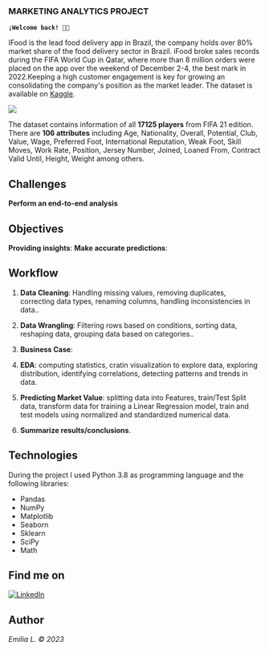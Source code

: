 ### MARKETING ANALYTICS PROJECT

**`¡Welcome back! 👋🏼`**
 
IFood is the lead food delivery app in Brazil, the company holds over 80% market share of the food delivery sector in Brazil. iFood broke sales records during the FIFA World Cup in Qatar, where more than 8 million orders were placed on the app over the weekend of December 2-4, the best mark in 2022.Keeping a high customer engagement is key for growing an consolidating the company's position as the market leader. The dataset is available on [Kaggle](.csv).

![](https://github.com/EmiliaLopez/MARKETING_ANALYTICS_PROJECT/blob/main/ifood.jpg)

The dataset contains information of all **17125 players** from FIFA 21 edition. There are **106 attributes** including Age, Nationality, Overall, Potential, Club, Value, Wage, Preferred Foot, International Reputation, Weak Foot, Skill Moves, Work Rate, Position, Jersey Number, Joined, Loaned From, Contract Valid Until, Height, Weight among others.

## Challenges
**Perform an end-to-end analysis** 



## Objectives
**Providing insights**: 
**Make accurate predictions**: 

## Workflow
1. **Data Cleaning**: Handling missing values, removing duplicates, correcting data types, renaming columns, handling inconsistencies in data..
2. **Data Wrangling**: Filtering rows based on conditions, sorting data, reshaping data, grouping data based on categories..
3. **Business Case**: 



4. **EDA**: computing statistics, cratin visualization to explore data, exploring distribution, identifying correlations, detecting patterns and trends in data.
5. **Predicting Market Value**: splitting data into Features, train/Test Split data, transform data for training a Linear Regression model, train and test models using normalized and standardized numerical data.
6. **Summarize results/conclusions**.



## Technologies 

During the project I used Python 3.8 as programming language and the following libraries:

- Pandas
- NumPy
- Matplotlib
- Seaborn
- Sklearn
- SciPy
- Math

## Find me on 

[![LinkedIn](https://shields.io/badge/LinkedIn-0077B5?style=for-the-badge&logo=linkedin&logoColor=white)](https://www.linkedin.com/in/emilia-l%C3%B3pez-reviriego/)

## Author

*Emilia L. © 2023*
 

